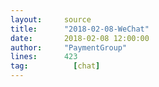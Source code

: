 ```yaml
---
layout:     source 
title:      "2018-02-08-WeChat"
date:       2018-02-08 12:00:00
author:     "PaymentGroup"
lines:      423 
tag:		  [chat]
---
```

